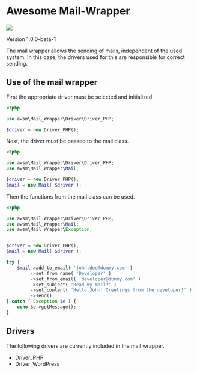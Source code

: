 # Awesome Mail-Wrapper

![](https://github.com/awsmug/mail-wrapper/workflows/PHPUnit/badge.svg)

Version 1.0.0-beta-1

The mail wrapper allows the sending of mails, independent of the used system. 
In this case, the drivers used for this are responsible for correct sending.

## Use of the mail wrapper

First the appropriate driver must be selected and initialized.

```php
<?php

use awsm\Mail_Wrapper\Driver\Driver_PHP;

$driver = new Driver_PHP();
```

Next, the driver must be passed to the mail class.

```php
<?php

use awsm\Mail_Wrapper\Driver\Driver_PHP;
use awsm\Mail_Wrapper\Mail;

$driver = new Driver_PHP();
$mail = new Mail( $driver );
```

Then the functions from the mail class can be used.

```php
<?php

use awsm\Mail_Wrapper\Driver\Driver_PHP;
use awsm\Mail_Wrapper\Mail;
use awsm\Mail_Wrapper\Exception;


$driver = new Driver_PHP();
$mail = new Mail( $driver );

try {
    $mail->add_to_email( 'john.doe@dummy.com' )
         ->set_from_name( 'Developer' )
         ->set_from_email( 'developer@dummy.com' )
         ->set_subject( 'Read my mail!' )
         ->set_content( 'Hello John! Greetings from the developer!' )
         ->send();
} catch ( Exception $e ) {
    echo $e->getMessage();
}
```

## Drivers

The following drivers are currently included in the mail wrapper.

- Driver_PHP
- Driver_WordPress